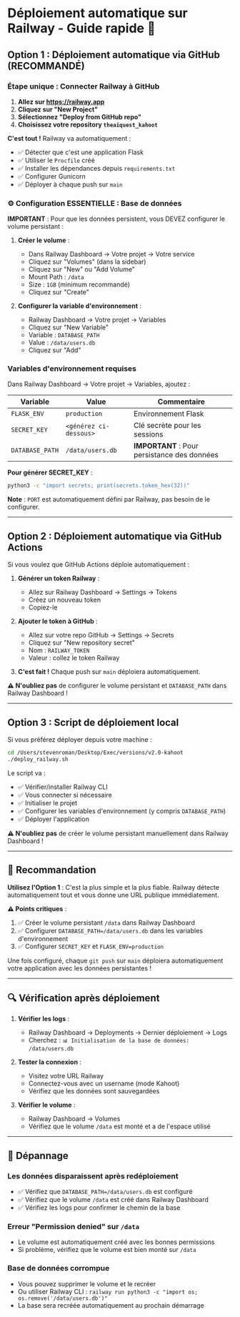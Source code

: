 # Déploiement automatique sur Railway - Guide rapide 🚀

## Option 1 : Déploiement automatique via GitHub (RECOMMANDÉ)

### Étape unique : Connecter Railway à GitHub

1. **Allez sur https://railway.app**
2. **Cliquez sur "New Project"**
3. **Sélectionnez "Deploy from GitHub repo"**
4. **Choisissez votre repository `theaiquest_kahoot`**

**C'est tout !** Railway va automatiquement :
- ✅ Détecter que c'est une application Flask
- ✅ Utiliser le `Procfile` créé
- ✅ Installer les dépendances depuis `requirements.txt`
- ✅ Configurer Gunicorn
- ✅ Déployer à chaque push sur `main`

### ⚙️ Configuration ESSENTIELLE : Base de données

**IMPORTANT** : Pour que les données persistent, vous DEVEZ configurer le volume persistant :

1. **Créer le volume** :
   - Dans Railway Dashboard → Votre projet → Votre service
   - Cliquez sur "Volumes" (dans la sidebar)
   - Cliquez sur "New" ou "Add Volume"
   - Mount Path : `/data`
   - Size : `1GB` (minimum recommandé)
   - Cliquez sur "Create"

2. **Configurer la variable d'environnement** :
   - Railway Dashboard → Votre projet → Variables
   - Cliquez sur "New Variable"
   - Variable : `DATABASE_PATH`
   - Value : `/data/users.db`
   - Cliquez sur "Add"

### Variables d'environnement requises

Dans Railway Dashboard → Votre projet → Variables, ajoutez :

| Variable | Value | Commentaire |
|---------|-------|-------------|
| `FLASK_ENV` | `production` | Environnement Flask |
| `SECRET_KEY` | `<générez ci-dessous>` | Clé secrète pour les sessions |
| `DATABASE_PATH` | `/data/users.db` | **IMPORTANT** : Pour persistance des données |

**Pour générer SECRET_KEY** :
```bash
python3 -c "import secrets; print(secrets.token_hex(32))"
```

**Note** : `PORT` est automatiquement défini par Railway, pas besoin de le configurer.

---

## Option 2 : Déploiement automatique via GitHub Actions

Si vous voulez que GitHub Actions déploie automatiquement :

1. **Générer un token Railway** :
   - Allez sur Railway Dashboard → Settings → Tokens
   - Créez un nouveau token
   - Copiez-le

2. **Ajouter le token à GitHub** :
   - Allez sur votre repo GitHub → Settings → Secrets
   - Cliquez sur "New repository secret"
   - Nom : `RAILWAY_TOKEN`
   - Valeur : collez le token Railway

3. **C'est fait !** Chaque push sur `main` déploiera automatiquement.

**⚠️ N'oubliez pas** de configurer le volume persistant et `DATABASE_PATH` dans Railway Dashboard !

---

## Option 3 : Script de déploiement local

Si vous préférez déployer depuis votre machine :

```bash
cd /Users/stevenroman/Desktop/Exec/versions/v2.0-kahoot
./deploy_railway.sh
```

Le script va :
- ✅ Vérifier/installer Railway CLI
- ✅ Vous connecter si nécessaire
- ✅ Initialiser le projet
- ✅ Configurer les variables d'environnement (y compris `DATABASE_PATH`)
- ✅ Déployer l'application

**⚠️ N'oubliez pas** de créer le volume persistant manuellement dans Railway Dashboard !

---

## 🎯 Recommandation

**Utilisez l'Option 1** : C'est la plus simple et la plus fiable. Railway détecte automatiquement tout et vous donne une URL publique immédiatement.

**⚠️ Points critiques** :
1. ✅ Créer le volume persistant `/data` dans Railway Dashboard
2. ✅ Configurer `DATABASE_PATH=/data/users.db` dans les variables d'environnement
3. ✅ Configurer `SECRET_KEY` et `FLASK_ENV=production`

Une fois configuré, chaque `git push` sur `main` déploiera automatiquement votre application avec les données persistantes !

---

## 🔍 Vérification après déploiement

1. **Vérifier les logs** :
   - Railway Dashboard → Deployments → Dernier déploiement → Logs
   - Cherchez : `📊 Initialisation de la base de données: /data/users.db`

2. **Tester la connexion** :
   - Visitez votre URL Railway
   - Connectez-vous avec un username (mode Kahoot)
   - Vérifiez que les données sont sauvegardées

3. **Vérifier le volume** :
   - Railway Dashboard → Volumes
   - Vérifiez que le volume `/data` est monté et a de l'espace utilisé

---

## 🐛 Dépannage

### Les données disparaissent après redéploiement
- ✅ Vérifiez que `DATABASE_PATH=/data/users.db` est configuré
- ✅ Vérifiez que le volume `/data` est créé dans Railway Dashboard
- ✅ Vérifiez les logs pour confirmer le chemin de la base

### Erreur "Permission denied" sur `/data`
- Le volume est automatiquement créé avec les bonnes permissions
- Si problème, vérifiez que le volume est bien monté sur `/data`

### Base de données corrompue
- Vous pouvez supprimer le volume et le recréer
- Ou utiliser Railway CLI : `railway run python3 -c "import os; os.remove('/data/users.db')"`
- La base sera recréée automatiquement au prochain démarrage
